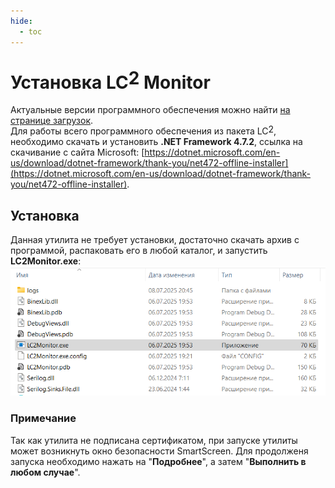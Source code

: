 ```yaml
---
hide:
  - toc
---
```


# Установка <span style="display: inline-block; position: relative;">LC<span style="position: relative; top: -0.25em;">2</span></span> Monitor

Актуальные версии программного обеспечения можно найти [на странице загрузок](/downloads/).  
Для работы всего программного обеспечения из пакета <span style="display: inline-block; position: relative;">LC<span style="position: relative; top: -0.25em;">2</span></span>, необходимо скачать и установить **.NET Framework 4.7.2**, ссылка на скачивание с сайта Microsoft: [https://dotnet.microsoft.com/en-us/download/dotnet-framework/thank-you/net472-offline-installer](https://dotnet.microsoft.com/en-us/download/dotnet-framework/thank-you/net472-offline-installer).


## Установка

Данная утилита не требует установки, достаточно скачать архив с программой, распаковать его в любой каталог, и запустить **LC2Monitor.exe**:  
![LC2Monitor_exe](LC2Monitor_screen1.PNG)  

### Примечание
Так как утилита не подписана сертификатом, при запуске утилиты может возникнуть окно безопасности SmartScreen. Для продолженя запуска необходимо нажать на "**Подробнее**", а затем "**Выполнить в любом случае**".